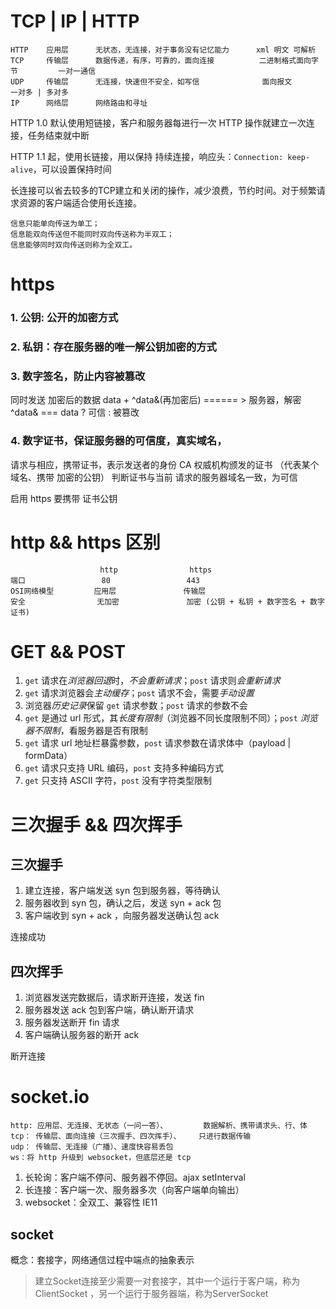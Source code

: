 # TCP | IP | HTTP

    HTTP    应用层      无状态，无连接，对于事务没有记忆能力      xml 明文 可解析       
    TCP     传输层      数据传递，有序，可靠的，面向连接          二进制格式面向字节         一对一通信
    UDP     传输层      无连接，快速但不安全，如写信              面向报文                  一对多 | 多对多
    IP      网络层      网络路由和寻址

HTTP 1.0 默认使用短链接，客户和服务器每进行一次 HTTP 操作就建立一次连接，任务结束就中断

HTTP 1.1 起，使用长链接，用以保持 持续连接，响应头：`Connection: keep-alive`，可以设置保持时间

长连接可以省去较多的TCP建立和关闭的操作，减少浪费，节约时间。对于频繁请求资源的客户端适合使用长连接。

    信息只能单向传送为单工；
    信息能双向传送但不能同时双向传送称为半双工；
    信息能够同时双向传送则称为全双工。

# https
### 1. 公钥: 公开的加密方式
### 2. 私钥：存在服务器的唯一解公钥加密的方式
### 3. 数字签名，防止内容被篡改
同时发送 加密后的数据 data + ^data&(再加密后) ====== > 服务器，解密 ^data& === data ? 可信 : 被篡改

### 4. 数字证书，保证服务器的可信度，真实域名， 
请求与相应，携带证书，表示发送者的身份
CA 权威机构颁发的证书 （代表某个域名、携带 加密的公钥）
判断证书与当前 请求的服务器域名一致，为可信

启用 https 要携带 证书公钥

# http && https 区别
```
                    http                https
端口                 80                 443
OSI网络模型         应用层               传输层
安全                无加密               加密 (公钥 + 私钥 + 数字签名 + 数字证书)
```
# GET && POST
1. `get` 请求在*浏览器回退*时，*不会重新请求*；`post` 请求则*会重新请求*
2. `get` 请求浏览器会*主动缓存*；`post` 请求不会，需要*手动设置*
3. 浏览器*历史记录*保留 `get` 请求参数；`post` 请求的参数不会
4. `get` 是通过 url 形式，其*长度有限制*（浏览器不同长度限制不同）；`post` *浏览器不限制*，看服务器是否有限制
5. `get` 请求 url 地址栏暴露参数，`post` 请求参数在请求体中（payload | formData）
6. `get` 请求只支持 URL 编码，`post` 支持多种编码方式
7. `get` 只支持 ASCII 字符，`post` 没有字符类型限制

# 三次握手 && 四次挥手

## 三次握手
1. 建立连接，客户端发送 syn 包到服务器，等待确认
2. 服务器收到 syn 包，确认之后，发送 syn + ack 包
3. 客户端收到 syn + ack ，向服务器发送确认包 ack

连接成功

## 四次挥手
1. 浏览器发送完数据后，请求断开连接，发送 fin
2. 服务器发送 ack 包到客户端，确认断开请求
3. 服务器发送断开 fin 请求
4. 客户端确认服务器的断开 ack

断开连接

# socket.io
    http: 应用层、无连接、无状态（一问一答）、        数据解析、携带请求头、行、体
    tcp： 传输层、面向连接（三次握手、四次挥手）、    只进行数据传输
    udp： 传输层、无连接（广播）、速度快容易丢包
    ws：将 http 升级到 websocket，但底层还是 tcp

1. 长轮询：客户端不停问、服务器不停回。ajax setInterval
2. 长连接：客户端一次、服务器多次（向客户端单向输出）
3. websocket：全双工、兼容性 IE11

## socket
概念：套接字，网络通信过程中端点的抽象表示
> 建立Socket连接至少需要一对套接字，其中一个运行于客户端，称为ClientSocket ，另一个运行于服务器端，称为ServerSocket 
